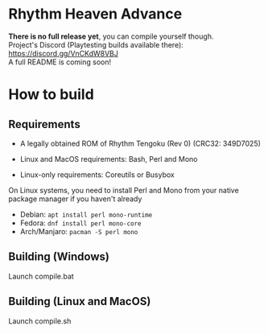 # Rhythm Heaven Advance

**There is no full release yet**, you can compile yourself though.<br>
Project's Discord (Playtesting builds available there): https://discord.gg/VnCKdW8VBJ<br>
A full README is coming soon!

# How to build

## Requirements

* A legally obtained ROM of Rhythm Tengoku (Rev 0) (CRC32: 349D7025)

* Linux and MacOS requirements: Bash, Perl and Mono

* Linux-only requirements: Coreutils or Busybox


On Linux systems, you need to install Perl and Mono from your native package manager if you haven't already

* Debian: ``` apt install perl mono-runtime ```
* Fedora: ``` dnf install perl mono-core ```
* Arch/Manjaro: ``` pacman -S perl mono ```

## Building (Windows)
Launch compile.bat

## Building (Linux and MacOS)
Launch compile.sh

